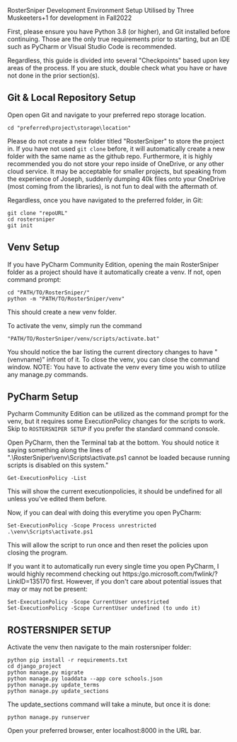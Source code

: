RosterSniper Development Environment Setup
Utilised by Three Muskeeters+1 for development in Fall2022

First, please ensure you have Python 3.8 (or higher), and Git installed before continuing.
Those are the only true requirements prior to starting, but an IDE such as PyCharm or Visual Studio Code is recommended.

Regardless, this guide is divided into several "Checkpoints" based upon key areas of the process.
If you are stuck, double check what you have or have not done in the prior section(s).

## Git & Local Repository Setup

Open open Git and navigate to your preferred repo storage location.
```
cd "preferred\project\storage\location"
```
Please do not create a new folder titled "RosterSniper" to store the project in. If you have not used `git clone` before,
it will automatically create a new folder with the same name as the github repo. 
Furthermore, it is highly recommended you do not store your repo inside of OneDrive, or any other cloud service.
It may be acceptable for smaller projects, but speaking from the experience of Joseph, suddenly dumping 40k files onto 
your OneDrive (most coming from the libraries), is not fun to deal with the aftermath of.

Regardless, once you have navigated to the preferred folder, in Git:
```
git clone "repoURL"
cd rostersniper
git init
```

## Venv Setup

If you have PyCharm Community Edition, opening the main RosterSniper folder as a project should have it automatically create a venv.
If not, open command prompt:
```
cd "PATH/TO/RosterSniper/"
python -m "PATH/TO/RosterSniper/venv"
```
This should create a new venv folder.

To activate the venv, simply run the command
```
"PATH/TO/RosterSniper/venv/scripts/activate.bat"
```
You should notice the bar listing the current directory changes to have "(venvname)" infront of it. 
To close the venv, you can close the command window.
NOTE: You have to activate the venv every time you wish to utilize any manage.py commands.

## PyCharm Setup

Pycharm Community Edition can be utilized as the command prompt for the venv, but it requires some ExecutionPolicy changes for the scripts to work.
Skip to `ROSTERSNIPER SETUP` if you prefer the standard command console.

Open PyCharm, then the Terminal tab at the bottom.
You should notice it saying something along the lines of
".\RosterSniper\venv\Scripts\activate.ps1 cannot be loaded because running scripts is disabled on this system."
```
Get-ExecutionPolicy -List
```
This will show the current executionpolicies, it should be undefined for all unless you've edited them before.

Now, if you can deal with doing this everytime you open PyCharm:
```
Set-ExecutionPolicy -Scope Process unrestricted
.\venv\Scripts\activate.ps1
```
This will allow the script to run once and then reset the policies upon closing the program.

If you want it to automatically run every single time you open PyCharm,
I would highly recommend checking out https:/go.microsoft.com/fwlink/?LinkID=135170 first.
However, if you don't care about potential issues that may or may not be present:
```
Set-ExecutionPolicy -Scope CurrentUser unrestricted
Set-ExecutionPolicy -Scope CurrentUser undefined (to undo it)
```

## ROSTERSNIPER SETUP

Activate the venv then navigate to the main rostersniper folder:
```
python pip install -r requirements.txt
cd django_project
python manage.py migrate
python manage.py loaddata --app core schools.json
python manage.py update_terms
python manage.py update_sections
```
The update_sections command will take a minute, but once it is done:
```
python manage.py runserver
```
Open your preferred browser, enter localhost:8000 in the URL bar.
